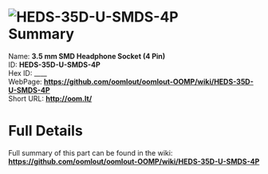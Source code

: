 
![HEDS-35D-U-SMDS-4P](https://github.com/oomlout/oomlout-OOMP/blob/master/parts/HEDS-35D-U-SMDS-4P/HEDS-35D-U-SMDS-4P_420.jpg)   
Summary
=================
  
Name: __3.5 mm SMD Headphone Socket (4 Pin)__    
ID: __HEDS-35D-U-SMDS-4P__   
Hex ID: ____   
WebPage: __https://github.com/oomlout/oomlout-OOMP/wiki/HEDS-35D-U-SMDS-4P__   
Short URL: __http://oom.lt/__   

Full Details
==========================
Full summary of this part can be found in the wiki:   
__https://github.com/oomlout/oomlout-OOMP/wiki/HEDS-35D-U-SMDS-4P__    


